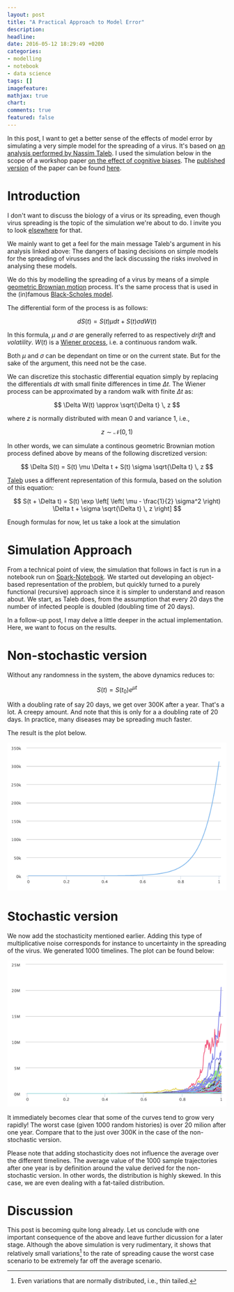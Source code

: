 ```yaml
---
layout: post
title: "A Practical Approach to Model Error"
description: 
headline: 
date: 2016-05-12 18:29:49 +0200
categories:
- modelling
- notebook
- data science
tags: []
imagefeature: 
mathjax: true
chart: 
comments: true
featured: false
---
```


In this post, I want to get a better sense of the effects of model error by simulating a very simple model for the spreading of a virus. It's based on [an analysis performed by Nassim Taleb](https://drive.google.com/file/d/0B8nhAlfIk3QIdlJNSXo1dkMzOVU/view). I used the simulation below in the scope of a workshop paper [on the effect of cognitive biases](http://decisive-workshop.dbvis.de/). The [published version](http://nbn-resolving.de/urn:nbn:de:bsz:352-0-329490) of the paper can be found [here](https://kops.uni-konstanz.de/bitstream/handle/123456789/33726/Verbeiren_0-329490.pdf?sequence=3).

# Introduction

I don't want to discuss the biology of a virus or its spreading, even though virus spreading is the topic of the simulation we're about to do. I invite you to look [elsewhere](http://arxiv.org/abs/1411.1472) for that.

We mainly want to get a feel for the main message Taleb's argument in his analysis linked above: The dangers of basing decisions on simple models for the spreading of virusses and the lack discussing the risks involved in analysing these models.

We do this by modelling the spreading of a virus by means of a simple [geometric Brownian motion](https://en.wikipedia.org/wiki/Geometric_Brownian_motion) process. It's the same process that is used in the (in)famous [Black-Scholes model](https://en.wikipedia.org/wiki/Black%E2%80%93Scholes_model).

The differential form of the process is as follows:

$$ d S(t) = S(t) \mu dt + S(t) \sigma d W(t)  $$

In this formula, $\mu$ and $\sigma$ are generally referred to as respectively _drift_ and _volatility_. $W(t)$ is a [Wiener process](https://en.wikipedia.org/wiki/Wiener_process), i.e. a continuous random walk.

Both $\mu$ and $\sigma$ can be dependant on time or on the current state. But for the sake of the argument, this need not be the case.

We can discretize this stochastic differential equation simply by replacing the differentials $dt$ with small finite differences in time $\Delta t$. The Wiener process can be approximated by a random walk with finite $\Delta t$ as:

$$ \Delta W(t) \approx \sqrt{\Delta t} \, z $$

where $z$ is normally distributed with mean 0 and variance 1, i.e.,

$$ z \sim\mathcal{N} (0,1) $$

In other words, we can simulate a continous geometric Brownian motion process defined above by means of the following discretized version:

$$ \Delta S(t) = S(t) \mu \Delta t + S(t) \sigma \sqrt{\Delta t} \, z  $$

[Taleb](https://drive.google.com/file/d/0B8nhAlfIk3QIdlJNSXo1dkMzOVU/view) uses a different representation of this formula, based on the solution of this equation:

$$ S(t + \Delta t) = S(t) \exp \left[ \left( \mu - \frac{1}{2} \sigma^2 \right) \Delta t  + \sigma \sqrt{\Delta t} \, z \right] $$

Enough formulas for now, let us take a look at the simulation


# Simulation Approach

From a technical point of view, the simulation that follows in fact is run in a notebook run on [Spark-Notebook](http://spark-notebook.io). We started out developing an object-based representation of the problem, but quickly turned to a purely functional (recursive) approach since it is simpler to understand and reason about. We start, as Taleb does, from the assumption that every 20 days the number of infected people is doubled (doubling time of 20 days).

In a follow-up post, I may delve a little deeper in the actual implementation. Here, we want to focus on the results.


# Non-stochastic version

Without any randomness in the system, the above dynamics reduces to:

$$ S(t) = S(t_0) e^{ \mu t}  $$

With a doubling rate of say 20 days, we get over 300K after a year. That's a lot. A creepy amount. And note that this is only for a a doubling rate of 20 days. In practice, many diseases may be spreading much faster.

The result is the plot below.

![](/images/ExponentialGrowthCurve.png)


# Stochastic version

We now add the stochasticity mentioned earlier. Adding this type of multiplicative noise corresponds for instance to uncertainty in the spreading of the virus. We generated 1000 timelines. The plot can be found below:

![](/images/ExponentialGrowthCurveWithNoise.png)

It immediately becomes clear that some of the curves tend to grow very rapidly! The worst case (given 1000 random histories) is over 20 milion after one year. Compare that to the just over 300K in the case of the non-stochastic version.

Please note that adding stochasticity does not influence the average over the different timelines. The average value of the 1000 sample trajectories after one year is by definition around the value derived for the non-stochastic version. In other words, the distribution is highly skewed. In this case, we are even dealing with a fat-tailed distribution.


# Discussion

This post is becoming quite long already. Let us conclude with one important consequence of the above and leave further dicussion for a later stage. Although the above simulation is very rudimentary, it shows that relatively small variations[^1] to the rate of spreading cause the worst case scenario to be extremely far off the average scenario.

[^1]: Even variations that are normally distributed, i.e., thin tailed.








